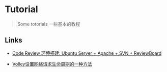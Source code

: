 Tutorial
===

> Some totorials 一些基本的教程

## Links
- [Code Review 环境搭建: Ubuntu Server + Apache + SVN + ReviewBoard](ubuntu_svn_apache_reviewboard/README.md) 

- [Volley设置网络请求生命周期的一种方法](a_method_for_cancel_volley_request/README.md) 
	
	
